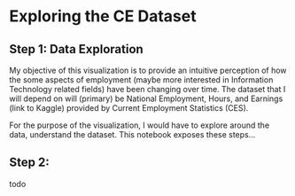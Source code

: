 # Exploring the CE Dataset

## Step 1: Data Exploration

My objective of this visualization is to provide an intuitive perception of 
how the some aspects of employment (maybe more interested in Information Technology 
related fields) have been changing over time. The dataset that I will depend 
on will (primary) be National Employment, Hours, and Earnings (link to Kaggle) 
provided by Current Employment Statistics (CES).

For the purpose of the visualization, I would have to explore around the data, 
understand the dataset. This notebook exposes these steps...

## Step 2:

todo
